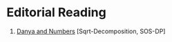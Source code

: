 # Editorial Reading

1. [Danya and Numbers](https://www.codechef.com/COOK95A/problems/DANYANUM) [Sqrt-Decomposition, SOS-DP]
